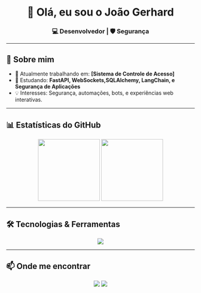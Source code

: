 <h1 align="center">👋 Olá, eu sou o João Gerhard</h1>
<h3 align="center">💻 Desenvolvedor | 🛡️ Segurança </h3>

---

## 🚀 Sobre mim
- 🔭 Atualmente trabalhando em: **[Sistema de Controle de Acesso]**
- 🌱 Estudando: **FastAPI, WebSockets,SQLAlchemy, LangChain, e Segurança de Aplicações**
- 💡 Interesses: Segurança, automações, bots, e experiências web interativas.
---

## 📊 Estatísticas do GitHub
<p align="center">
  <img src="https://github-readme-stats.vercel.app/api?username=gerhaarrd&show_icons=true&theme=radical" height="165">
  <img src="https://github-readme-stats.vercel.app/api/top-langs/?username=gerhaarrd&layout=compact&theme=radical" height="165">
</p>

---

## 🛠️ Tecnologias & Ferramentas
<p align="center">
  <img src="https://skillicons.dev/icons?i=python,fastapi,html,css,js,mysql,git,linux" />
</p>

---

## 📫 Onde me encontrar
<p align="center">
  <a href="https://instagram.com/gerhaarrd"><img src="https://img.shields.io/badge/Instagram-%23E4405F.svg?&style=for-the-badge&logo=instagram&logoColor=white" /></a>
  <a href="https://discord.com/users/gerhaarrd"><img src="https://img.shields.io/badge/Discord-%235865F2.svg?&style=for-the-badge&logo=discord&logoColor=white" /></a>
</p>
